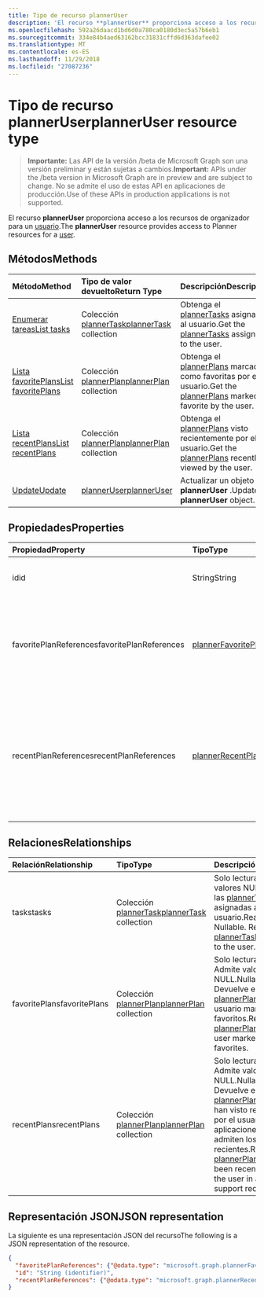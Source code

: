 ```yaml
---
title: Tipo de recurso plannerUser
description: 'El recurso **plannerUser** proporciona acceso a los recursos del organizador para un usuario. '
ms.openlocfilehash: 592a26daacd1bd6d0a780ca0180d3ec5a57b6eb1
ms.sourcegitcommit: 334e84b4aed63162bcc31831cffd6d363dafee02
ms.translationtype: MT
ms.contentlocale: es-ES
ms.lasthandoff: 11/29/2018
ms.locfileid: "27087236"
---
```

# <a name="planneruser-resource-type"></a><span data-ttu-id="83faf-103">Tipo de recurso plannerUser</span><span class="sxs-lookup"><span data-stu-id="83faf-103">plannerUser resource type</span></span>

> <span data-ttu-id="83faf-104">**Importante:** Las API de la versión /beta de Microsoft Graph son una versión preliminar y están sujetas a cambios.</span><span class="sxs-lookup"><span data-stu-id="83faf-104">**Important:** APIs under the /beta version in Microsoft Graph are in preview and are subject to change.</span></span> <span data-ttu-id="83faf-105">No se admite el uso de estas API en aplicaciones de producción.</span><span class="sxs-lookup"><span data-stu-id="83faf-105">Use of these APIs in production applications is not supported.</span></span>

<span data-ttu-id="83faf-106">El recurso **plannerUser** proporciona acceso a los recursos de organizador para un [usuario](user.md).</span><span class="sxs-lookup"><span data-stu-id="83faf-106">The **plannerUser** resource provides access to Planner resources for a [user](user.md).</span></span> 


## <a name="methods"></a><span data-ttu-id="83faf-107">Métodos</span><span class="sxs-lookup"><span data-stu-id="83faf-107">Methods</span></span>

| <span data-ttu-id="83faf-108">Método</span><span class="sxs-lookup"><span data-stu-id="83faf-108">Method</span></span>           | <span data-ttu-id="83faf-109">Tipo de valor devuelto</span><span class="sxs-lookup"><span data-stu-id="83faf-109">Return Type</span></span>    |<span data-ttu-id="83faf-110">Descripción</span><span class="sxs-lookup"><span data-stu-id="83faf-110">Description</span></span>|
|:---------------|:--------|:----------|
|[<span data-ttu-id="83faf-111">Enumerar tareas</span><span class="sxs-lookup"><span data-stu-id="83faf-111">List tasks</span></span>](../api/planneruser-list-tasks.md) |<span data-ttu-id="83faf-112">Colección [plannerTask](plannertask.md)</span><span class="sxs-lookup"><span data-stu-id="83faf-112">[plannerTask](plannertask.md) collection</span></span>| <span data-ttu-id="83faf-113">Obtenga el [plannerTasks](plannertask.md) asignados al usuario.</span><span class="sxs-lookup"><span data-stu-id="83faf-113">Get the [plannerTasks](plannertask.md) assigned to the user.</span></span>|
|[<span data-ttu-id="83faf-114">Lista favoritePlans</span><span class="sxs-lookup"><span data-stu-id="83faf-114">List favoritePlans</span></span>](../api/planneruser-list-favoriteplans.md) |<span data-ttu-id="83faf-115">Colección [plannerPlan](plannerplan.md)</span><span class="sxs-lookup"><span data-stu-id="83faf-115">[plannerPlan](plannerplan.md) collection</span></span>| <span data-ttu-id="83faf-116">Obtenga el [plannerPlans](plannerplan.md) marcados como favoritas por el usuario.</span><span class="sxs-lookup"><span data-stu-id="83faf-116">Get the [plannerPlans](plannerplan.md) marked as favorite by the user.</span></span>|
|[<span data-ttu-id="83faf-117">Lista recentPlans</span><span class="sxs-lookup"><span data-stu-id="83faf-117">List recentPlans</span></span>](../api/planneruser-list-recentplans.md) |<span data-ttu-id="83faf-118">Colección [plannerPlan](plannerplan.md)</span><span class="sxs-lookup"><span data-stu-id="83faf-118">[plannerPlan](plannerplan.md) collection</span></span>| <span data-ttu-id="83faf-119">Obtenga el [plannerPlans](plannerplan.md) visto recientemente por el usuario.</span><span class="sxs-lookup"><span data-stu-id="83faf-119">Get the [plannerPlans](plannerplan.md) recently viewed by the user.</span></span>|
|[<span data-ttu-id="83faf-120">Update</span><span class="sxs-lookup"><span data-stu-id="83faf-120">Update</span></span>](../api/planneruser-update.md) | [<span data-ttu-id="83faf-121">plannerUser</span><span class="sxs-lookup"><span data-stu-id="83faf-121">plannerUser</span></span>](planneruser.md)| <span data-ttu-id="83faf-122">Actualizar un objeto **plannerUser** .</span><span class="sxs-lookup"><span data-stu-id="83faf-122">Update a **plannerUser** object.</span></span> |


## <a name="properties"></a><span data-ttu-id="83faf-123">Propiedades</span><span class="sxs-lookup"><span data-stu-id="83faf-123">Properties</span></span>
| <span data-ttu-id="83faf-124">Propiedad</span><span class="sxs-lookup"><span data-stu-id="83faf-124">Property</span></span>     | <span data-ttu-id="83faf-125">Tipo</span><span class="sxs-lookup"><span data-stu-id="83faf-125">Type</span></span>   |<span data-ttu-id="83faf-126">Descripción</span><span class="sxs-lookup"><span data-stu-id="83faf-126">Description</span></span>|
|:---------------|:--------|:----------|
|<span data-ttu-id="83faf-127">id</span><span class="sxs-lookup"><span data-stu-id="83faf-127">id</span></span>|<span data-ttu-id="83faf-128">String</span><span class="sxs-lookup"><span data-stu-id="83faf-128">String</span></span>| <span data-ttu-id="83faf-129">Solo lectura.</span><span class="sxs-lookup"><span data-stu-id="83faf-129">Read-only.</span></span> <span data-ttu-id="83faf-130">Identificador de la plannerUser</span><span class="sxs-lookup"><span data-stu-id="83faf-130">Identifier of the plannerUser</span></span>|
|<span data-ttu-id="83faf-131">favoritePlanReferences</span><span class="sxs-lookup"><span data-stu-id="83faf-131">favoritePlanReferences</span></span>|[<span data-ttu-id="83faf-132">plannerFavoritePlanReferenceCollection</span><span class="sxs-lookup"><span data-stu-id="83faf-132">plannerFavoritePlanReferenceCollection</span></span>](plannerfavoriteplanreferencecollection.md)| <span data-ttu-id="83faf-133">Una colección que contiene las referencias a los planes de que el usuario ha marcado como favoritos.</span><span class="sxs-lookup"><span data-stu-id="83faf-133">A collection containing the references to the plans that the user has marked as favorites.</span></span>|
|<span data-ttu-id="83faf-134">recentPlanReferences</span><span class="sxs-lookup"><span data-stu-id="83faf-134">recentPlanReferences</span></span>|[<span data-ttu-id="83faf-135">plannerRecentPlanReferenceCollection</span><span class="sxs-lookup"><span data-stu-id="83faf-135">plannerRecentPlanReferenceCollection</span></span>](plannerrecentplanreferencecollection.md)| <span data-ttu-id="83faf-136">Una colección que contiene referencias a los planes que se han visto recientemente por el usuario en las aplicaciones que admiten los planes de recientes.</span><span class="sxs-lookup"><span data-stu-id="83faf-136">A collection containing references to the plans that were viewed recently by the user in apps that support recent plans.</span></span>|

## <a name="relationships"></a><span data-ttu-id="83faf-137">Relaciones</span><span class="sxs-lookup"><span data-stu-id="83faf-137">Relationships</span></span>
| <span data-ttu-id="83faf-138">Relación</span><span class="sxs-lookup"><span data-stu-id="83faf-138">Relationship</span></span> | <span data-ttu-id="83faf-139">Tipo</span><span class="sxs-lookup"><span data-stu-id="83faf-139">Type</span></span>   |<span data-ttu-id="83faf-140">Descripción</span><span class="sxs-lookup"><span data-stu-id="83faf-140">Description</span></span>|
|:---------------|:--------|:----------|
|<span data-ttu-id="83faf-141">tasks</span><span class="sxs-lookup"><span data-stu-id="83faf-141">tasks</span></span>|<span data-ttu-id="83faf-142">Colección [plannerTask](plannertask.md)</span><span class="sxs-lookup"><span data-stu-id="83faf-142">[plannerTask](plannertask.md) collection</span></span>| <span data-ttu-id="83faf-p103">Solo lectura. Admite valores NULL. Devuelve las [plannerTasks](plannertask.md) asignadas al usuario.</span><span class="sxs-lookup"><span data-stu-id="83faf-p103">Read-only. Nullable. Returns the [plannerTasks](plannertask.md) assigned to the user.</span></span>|
|<span data-ttu-id="83faf-146">favoritePlans</span><span class="sxs-lookup"><span data-stu-id="83faf-146">favoritePlans</span></span>|<span data-ttu-id="83faf-147">Colección [plannerPlan](plannerplan.md)</span><span class="sxs-lookup"><span data-stu-id="83faf-147">[plannerPlan](plannerplan.md) collection</span></span>| <span data-ttu-id="83faf-148">Solo lectura.</span><span class="sxs-lookup"><span data-stu-id="83faf-148">Read-only.</span></span> <span data-ttu-id="83faf-149">Admite valores NULL.</span><span class="sxs-lookup"><span data-stu-id="83faf-149">Nullable.</span></span> <span data-ttu-id="83faf-150">Devuelve el [plannerPlans](plannerplan.md) que el usuario marcado como favoritos.</span><span class="sxs-lookup"><span data-stu-id="83faf-150">Returns the [plannerPlans](plannerplan.md) that the user marked as favorites.</span></span>|
|<span data-ttu-id="83faf-151">recentPlans</span><span class="sxs-lookup"><span data-stu-id="83faf-151">recentPlans</span></span>|<span data-ttu-id="83faf-152">Colección [plannerPlan](plannerplan.md)</span><span class="sxs-lookup"><span data-stu-id="83faf-152">[plannerPlan](plannerplan.md) collection</span></span>| <span data-ttu-id="83faf-153">Solo lectura.</span><span class="sxs-lookup"><span data-stu-id="83faf-153">Read-only.</span></span> <span data-ttu-id="83faf-154">Admite valores NULL.</span><span class="sxs-lookup"><span data-stu-id="83faf-154">Nullable.</span></span> <span data-ttu-id="83faf-155">Devuelve el [plannerPlans](plannerplan.md) que se han visto recientemente por el usuario en las aplicaciones que admiten los planes de recientes.</span><span class="sxs-lookup"><span data-stu-id="83faf-155">Returns the [plannerPlans](plannerplan.md) that have been recently viewed by the user in apps that support recent plans.</span></span> |

## <a name="json-representation"></a><span data-ttu-id="83faf-156">Representación JSON</span><span class="sxs-lookup"><span data-stu-id="83faf-156">JSON representation</span></span>
<span data-ttu-id="83faf-157">La siguiente es una representación JSON del recurso</span><span class="sxs-lookup"><span data-stu-id="83faf-157">The following is a JSON representation of the resource.</span></span>

<!-- {
  "blockType": "resource",
  "optionalProperties": [

  ],
  "@odata.type": "microsoft.graph.plannerUser"
}-->

```json
{
  "favoritePlanReferences": {"@odata.type": "microsoft.graph.plannerFavoritePlanReferenceCollection"},
  "id": "String (identifier)",
  "recentPlanReferences": {"@odata.type": "microsoft.graph.plannerRecentPlanReferenceCollection"}
}

```

<!-- uuid: 8fcb5dbc-d5aa-4681-8e31-b001d5168d79
2015-10-25 14:57:30 UTC -->
<!-- {
  "type": "#page.annotation",
  "description": "plannerUser resource",
  "keywords": "",
  "section": "documentation",
  "tocPath": ""
}-->
